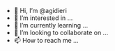 - 👋 Hi, I’m @agidieri
- 👀 I’m interested in ...
- 🌱 I’m currently learning ...
- 💞️ I’m looking to collaborate on ...
- 📫 How to reach me ...

<!---
agidieri/agidieri is a ✨ special ✨ repository because its `README.md` (this file) appears on your GitHub profile.
You can click the Preview link to take a look at your changes.
--->

